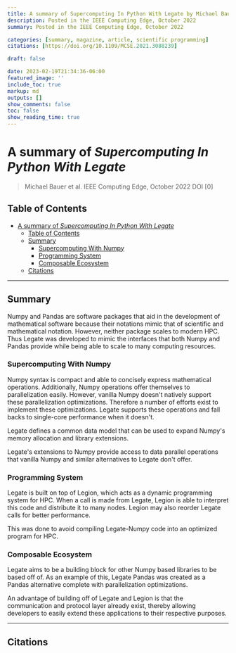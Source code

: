 ```yaml
---
title: A summary of Supercomputing In Python With Legate by Michael Bauer et al.
description: Posted in the IEEE Computing Edge, October 2022
summary: Posted in the IEEE Computing Edge, October 2022

categories: [summary, magazine, article, scientific programming]
citations: [https://doi.org/10.1109/MCSE.2021.3088239]

draft: false

date: 2023-02-19T21:34:36-06:00
featured_image: ''
include_toc: true
markup: md
outputs: []
show_comments: false
toc: false
show_reading_time: true
---
```


# A summary of *Supercomputing In Python With Legate*

> Michael Bauer et al. IEEE Computing Edge, October 2022 DOI [0]

## Table of Contents

- [A summary of *Supercomputing In Python With Legate*](#a-summary-of-supercomputing-in-python-with-legate)
  - [Table of Contents](#table-of-contents)
  - [Summary](#summary)
    - [Supercomputing With Numpy](#supercomputing-with-numpy)
    - [Programming System](#programming-system)
    - [Composable Ecosystem](#composable-ecosystem)
  - [Citations](#citations)

______________________________________________________________________

## Summary

Numpy and Pandas are software packages that aid in the development of
mathematical software because their notations mimic that of scientific and
mathematical notation. However, neither package scales to modern HPC. Thus
Legate was developed to mimic the interfaces that both Numpy and Pandas provide
while being able to scale to many computing resources.

### Supercomputing With Numpy

Numpy syntax is compact and able to concisely express mathematical operations.
Additionally, Numpy operations offer themselves to parallelization easily.
However, vanilla Numpy doesn't natively support these parallelization
optimizations. Therefore a number of efforts exist to implement these
optimizations. Legate supports these operations and fall backs to single-core
performance when it doesn't.

Legate defines a common data model that can be used to expand Numpy's memory
allocation and library extensions.

Legate's extensions to Numpy provide access to data parallel operations that
vanilla Numpy and similar alternatives to Legate don't offer.

### Programming System

Legate is built on top of Legion, which acts as a dynamic programming system for
HPC. When a call is made from Legate, Legion is able to interpret this code and
distribute it to many nodes. Legion may also reorder Legate calls for better
performance.

This was done to avoid compiling Legate-Numpy code into an optimized program for
HPC.

### Composable Ecosystem

Legate aims to be a building block for other Numpy based libraries to be based
off of. As an example of this, Legate Pandas was created as a Pandas alternative
complete with parallelization optimizations.

An advantage of building off of Legate and Legion is that the communication and
protocol layer already exist, thereby allowing developers to easily extend these
applications to their respective purposes.

______________________________________________________________________

## Citations
